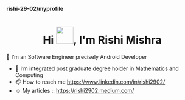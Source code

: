 **rishi-29-02/myprofile**

<h1 align="center">Hi <img width="45" src="waving_hand.gif">, I'm Rishi Mishra </h1>

 👀 I’m an Software Engineer precisely Android Developer 
- 🌱 I’m integrated post graduate degree holder in Mathematics and Computing 
- 📫 How to reach me https://www.linkedin.com/in/rishi2902/
- :relaxed: My articles :: https://rishi2902.medium.com/
